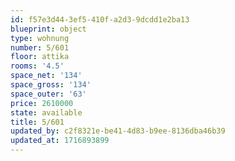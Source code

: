 ```yaml
---
id: f57e3d44-3ef5-410f-a2d3-9dcdd1e2ba13
blueprint: object
type: wohnung
number: 5/601
floor: attika
rooms: '4.5'
space_net: '134'
space_gross: '134'
space_outer: '63'
price: 2610000
state: available
title: 5/601
updated_by: c2f8321e-be41-4d83-b9ee-8136dba46b39
updated_at: 1716893899
---
```

